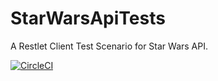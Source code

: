StarWarsApiTests
=======

A Restlet Client Test Scenario for Star Wars API.

[![CircleCI](https://circleci.com/gh/antoine-richard/restlet-client-circleci.svg?style=shield)](https://circleci.com/gh/antoine-richard/restlet-client-circleci)

